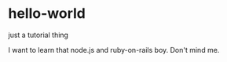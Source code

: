 # hello-world
just a tutorial thing

I want to learn that node.js and ruby-on-rails boy. Don't mind me.

